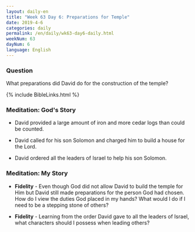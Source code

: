 ```yaml
---
layout: daily-en
title: "Week 63 Day 6: Preparations for Temple"
date: 2019-4-6 
categories: daily
permalink: /en/daily/wk63-day6-daily.html
weekNum: 63
dayNum: 6
language: English
---
```


### Question     
What preparations did David do for the construction of the temple?

{% include BibleLinks.html %} 

### Meditation: God's Story   
+ David provided a large amount of iron and more cedar logs than could be counted. 

+ David called for his son Solomon and charged him to build a house for the Lord. 

+ David ordered all the leaders of Israel to help his son Solomon. 

### Meditation: My Story   
+ **Fidelity** - Even though God did not allow David to build the temple for Him but David still made preparations for the person God had chosen. How do I view the duties God placed in my hands? What would I do if I need to be a stepping stone of others? 

+ **Fidelity** - Learning from the order David gave to all the leaders of Israel, what characters should I possess when leading others? 
